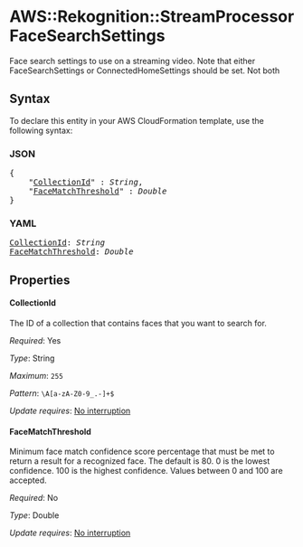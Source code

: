 # AWS::Rekognition::StreamProcessor FaceSearchSettings

Face search settings to use on a streaming video. Note that either FaceSearchSettings or ConnectedHomeSettings should be set. Not both

## Syntax

To declare this entity in your AWS CloudFormation template, use the following syntax:

### JSON

<pre>
{
    "<a href="#collectionid" title="CollectionId">CollectionId</a>" : <i>String</i>,
    "<a href="#facematchthreshold" title="FaceMatchThreshold">FaceMatchThreshold</a>" : <i>Double</i>
}
</pre>

### YAML

<pre>
<a href="#collectionid" title="CollectionId">CollectionId</a>: <i>String</i>
<a href="#facematchthreshold" title="FaceMatchThreshold">FaceMatchThreshold</a>: <i>Double</i>
</pre>

## Properties

#### CollectionId

The ID of a collection that contains faces that you want to search for.

_Required_: Yes

_Type_: String

_Maximum_: <code>255</code>

_Pattern_: <code>\A[a-zA-Z0-9_\.\-]+$</code>

_Update requires_: [No interruption](https://docs.aws.amazon.com/AWSCloudFormation/latest/UserGuide/using-cfn-updating-stacks-update-behaviors.html#update-no-interrupt)

#### FaceMatchThreshold

Minimum face match confidence score percentage that must be met to return a result for a recognized face. The default is 80. 0 is the lowest confidence. 100 is the highest confidence. Values between 0 and 100 are accepted.

_Required_: No

_Type_: Double

_Update requires_: [No interruption](https://docs.aws.amazon.com/AWSCloudFormation/latest/UserGuide/using-cfn-updating-stacks-update-behaviors.html#update-no-interrupt)

